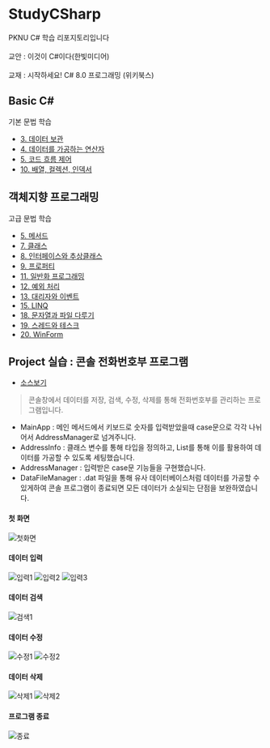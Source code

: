 # StudyCSharp
PKNU C# 학습 리포지토리입니다 <br><br>
교안 : 이것이 C#이다(한빛미디어) <br><br>
교재 : 시작하세요! C# 8.0 프로그래밍 (위키북스)

## Basic C#
기본 문법 학습

- [3. 데이터 보관](https://github.com/SeoDongWoo1216/StudyCSharp21/tree/main/chap03/Chap03App)
- [4. 데이터를 가공하는 연산자](https://github.com/SeoDongWoo1216/StudyCSharp21/tree/main/chap04/Chap04App)
- [5. 코드 흐름 제어](https://github.com/SeoDongWoo1216/StudyCSharp21/tree/main/chap05/Chap05App)
- [10. 배열, 컬렉션, 인덱서](https://github.com/SeoDongWoo1216/StudyCSharp21/tree/main/chap10/chap10App)

## 객체지향 프로그래밍
고급 문법 학습
- [5. 메서드](https://github.com/SeoDongWoo1216/StudyCSharp21/tree/main/chap06/Chap06App)
- [7. 클래스](https://github.com/SeoDongWoo1216/StudyCSharp21/tree/main/chap07/Chap07App)
- [8. 인터페이스와 추상클래스](https://github.com/SeoDongWoo1216/StudyCSharp21/tree/main/chap08/Chap08App)
- [9. 프로퍼티](https://github.com/SeoDongWoo1216/StudyCSharp21/tree/main/chap09/chap09App)
- [11. 일반화 프로그래밍](https://github.com/SeoDongWoo1216/StudyCSharp21/tree/main/chap11/chap11App)
- [12. 예외 처리](https://github.com/SeoDongWoo1216/StudyCSharp21/tree/main/chap12/chap12App)
- [13. 대리자와 이벤트](https://github.com/SeoDongWoo1216/StudyCSharp21/tree/main/chap13/chap13App)
- [15. LINQ](https://github.com/SeoDongWoo1216/StudyCSharp21/tree/main/chap15/Chap15App)
- [18. 문자열과 파일 다루기](https://github.com/SeoDongWoo1216/StudyCSharp21/tree/main/chap18/chap18App)
- [19. 스레드와 테스크](https://github.com/SeoDongWoo1216/StudyCSharp21/tree/main/chap19/Chap19App)
- [20. WinForm](https://github.com/SeoDongWoo1216/StudyCSharp21/tree/main/chap20/chap20App)


## Project 실습 : 콘솔 전화번호부 프로그램
- [소스보기](https://github.com/SeoDongWoo1216/StudyCSharp21/tree/main/chap99/chap99App/21_03_04_AddressBookApp) <br>
> 콘솔창에서 데이터를 저장, 검색, 수정, 삭제를 통해 전화번호부를 관리하는 프로그램입니다. <br>

- MainApp : 메인 메서드에서 키보드로 숫자를 입력받았을때 case문으로 각각 나뉘어서 AddressManager로 넘겨주니다.
- AddressInfo : 클래스 변수를 통해 타입을 정의하고, List를 통해 이를 활용하여 데이터를 가공할 수 있도록 세팅했습니다.
- AddressManager : 입력받은 case문 기능들을 구현했습니다.
- DataFileManager : .dat 파일을 통해 유사 데이터베이스처럼 데이터를 가공할 수 있게하여 콘솔 프로그램이 종료되면 모든 데이터가 소실되는 단점을 보완하였습니다. 


#### 첫 화면
![첫화면](https://github.com/SeoDongWoo1216/StudyCSharp21/blob/main/chap99/chap99App/21_03_04_AddressBookApp/ResultImage/0_%EC%B2%AB%ED%99%94%EB%A9%B4.png "첫 화면")

#### 데이터 입력
![입력1](https://github.com/SeoDongWoo1216/StudyCSharp21/blob/main/chap99/chap99App/21_03_04_AddressBookApp/ResultImage/1_%EC%9E%85%EB%A0%A5_02.png "입력1")
![입력2](https://github.com/SeoDongWoo1216/StudyCSharp21/blob/main/chap99/chap99App/21_03_04_AddressBookApp/ResultImage/1_%EC%9E%85%EB%A0%A5_03.png "입력2")
![입력3](https://github.com/SeoDongWoo1216/StudyCSharp21/blob/main/chap99/chap99App/21_03_04_AddressBookApp/ResultImage/1_%EC%9E%85%EB%A0%A5_04(%EC%B6%9C%EB%A0%A5).png "입력된거확인(출력)")


#### 데이터 검색
![검색1](https://github.com/SeoDongWoo1216/StudyCSharp21/blob/main/chap99/chap99App/21_03_04_AddressBookApp/ResultImage/2_%EA%B2%80%EC%83%89_01.png "데이터 검색")

#### 데이터 수정
![수정1](https://github.com/SeoDongWoo1216/StudyCSharp21/blob/main/chap99/chap99App/21_03_04_AddressBookApp/ResultImage/3_%EC%88%98%EC%A0%95_01.png "수정")
![수정2](https://github.com/SeoDongWoo1216/StudyCSharp21/blob/main/chap99/chap99App/21_03_04_AddressBookApp/ResultImage/3_%EC%88%98%EC%A0%95_02(%EC%B6%9C%EB%A0%A5).png "데이터 수정 확인(출력)")

#### 데이터 삭제
![삭제1](https://github.com/SeoDongWoo1216/StudyCSharp21/blob/main/chap99/chap99App/21_03_04_AddressBookApp/ResultImage/4_%EC%82%AD%EC%A0%9C_01.png "삭제")
![삭제2](https://github.com/SeoDongWoo1216/StudyCSharp21/blob/main/chap99/chap99App/21_03_04_AddressBookApp/ResultImage/4_%EC%82%AD%EC%A0%9C_02(%EC%B6%9C%EB%A0%A5).png "데이터 삭제 확인(출력)")

#### 프로그램 종료
![종료](https://github.com/SeoDongWoo1216/StudyCSharp21/blob/main/chap99/chap99App/21_03_04_AddressBookApp/ResultImage/6_%EC%A2%85%EB%A3%8C.png "프로그램 종료")
